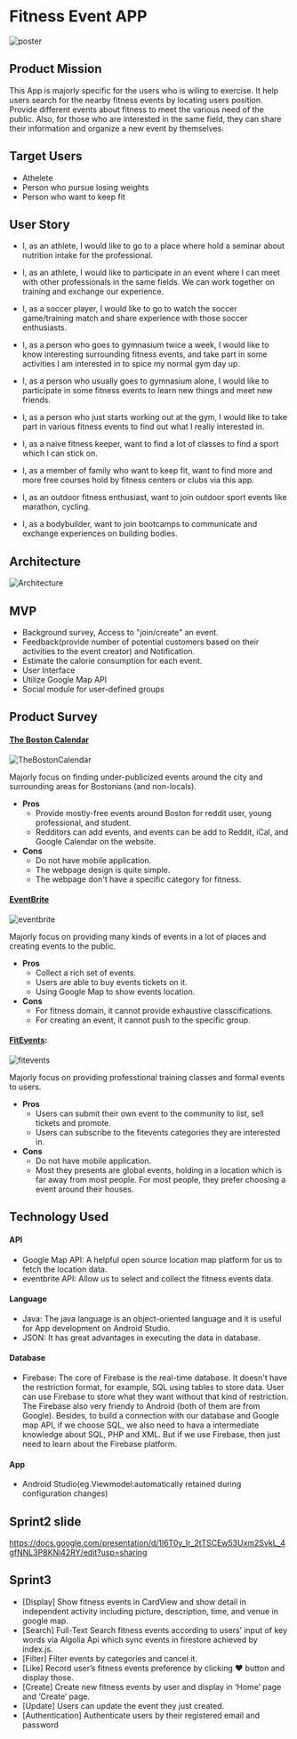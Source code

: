 # Fitness Event APP
![poster](https://user-images.githubusercontent.com/9766409/70569934-e625b100-1b68-11ea-92b5-e759f34bd6cf.png)


## Product Mission
This App is majorly specific for the users who is wiling to exercise. It help users search for the nearby fitness events by locating users position. Provide different events about fitness to meet the various need of the public. Also, for those who are interested in the same field, they can share their information and organize a new event by themselves.

## Target Users
* Athelete
* Person who pursue losing weights
* Person who want to keep fit

## User Story
* I, as an athlete, I would like to go to a place where hold a seminar about nutrition intake for the professional.

* I, as an athlete, I would like to participate in an event where I can meet with other professionals in the same fields. We can work together on training and exchange our experience. 

* I, as a soccer player, I would like to go to watch the soccer game/training match and share experience with those soccer enthusiasts.

* I, as a person who goes to gymnasium twice a week, I would like to know interesting surrounding fitness events, and take part in some activities I am interested in to spice my normal gym day up.

* I, as a person who usually goes to gymnasium alone, I would like to participate in some fitness events to learn new things and meet new friends.

* I, as a person who just starts working out at the gym, I would like to take part in various fitness events to find out what I really interested in.

* I, as a naive fitness keeper, want to find a lot of classes to find a sport which I can stick on.

* I, as a member of family who want to keep fit, want to find more and more free courses hold by fitness centers or clubs via this app.

* I, as an outdoor fitness enthusiast, want to join outdoor sport events like marathon, cycling.

* I, as a bodybuilder, want to join bootcamps to communicate and exchange experiences on building bodies.

## Architecture
![Architecture](https://github.com/Fitness-Event-APP/Fitness/raw/master/img/Architecture.png)


## MVP
* Background survey, Access to "join/create" an event.
* Feedback(provide number of potential customers based on their activities to the event creator) and Notification.
* Estimate the calorie consumption for each event.
* User Interface
* Utilize Google Map API
* Social module for user-defined groups

## Product Survey
#### [The Boston Calendar](https://www.thebostoncalendar.com/)
![TheBostonCalendar](img/TheBostonCalendar.png)

Majorly focus on finding under-publicized events around the city and surrounding areas for Bostonians (and non-locals).
* <strong> Pros </strong>
  * Provide mostly-free events around Boston for reddit user, young professional, and student.
  * Redditors can add events, and events can be add to Reddit, iCal, and Google Calendar on the website.
* <strong> Cons </strong>
  * Do not have mobile application.
  * The webpage design is quite simple.
  * The webpage don't have a specific category for fitness.

#### [EventBrite](https://www.eventbrite.com/d/ma--boston/events/)
![eventbrite](img/eventbrite.png)

Majorly focus on providing many kinds of events in a lot of places and creating events to the public.
* <strong> Pros </strong>
  * Collect a rich set of events.
  * Users are able to buy events tickets on it.
  * Using Google Map to show events location.
* <strong> Cons </strong>
  * For fitness domain, it cannot provide exhaustive classcifications.
  * For creating an event, it cannot push to the specific group.

#### [FitEvents](https://fitevents.com/): 
![fitevents](img/fitevents.png)

Majorly focus on providing professtional training classes and formal events to users. 
* <strong> Pros </strong>
  * Users can submit their own event to the community to list, sell tickets and promote.
  * Users can subscribe to the fitevents categories they are interested in.
* <strong> Cons </strong>
  * Do not have mobile application.
  * Most they presents are global events, holding in a location which is far away from most people. For most people, they prefer choosing a event around their houses. 

## Technology Used
#### API
* Google Map API: A helpful open source location map platform for us to fetch the location data.
* eventbrite API: Allow us to select and collect the fitness events data.

#### Language
* Java: The java language is an object-oriented language and it is useful for App development on Android Studio.
* JSON: It has great advantages in executing the data in database.

#### Database
* Firebase: The core of Firebase is the real-time database. It doesn't have the restriction format, for example, SQL using tables to store data. User can use Firebase to store what they want without that kind of restriction. The Firebase also very friendy to Android (both of them are from Google). Besides, to build a connection with our database and Google map API, if we choose SQL, we also need to hava a intermediate knowledge about SQL, PHP and XML. But if we use Firebase, then just need to learn about the Firebase platform. 

#### App
* Android Studio(eg.Viewmodel:automatically retained during configuration changes)

## Sprint2 slide
https://docs.google.com/presentation/d/1l6T0y_Ir_2tTSCEw53Uxm2SvkL_4gfNNL3P8KNi42RY/edit?usp=sharing

## Sprint3 
* [Display] Show fitness events in CardView and show detail in independent activity including picture, description, time, and venue in google map.
* [Search] Full-Text Search fitness events according to users’ input of key words via Algolia Api which sync events in firestore achieved by index.js.
* [Filter] Filter events by categories and cancel it.
* [Like] Record user’s fitness events preference by clicking ❤️ button and display those.
* [Create] Create new fitness events by user and display in ‘Home’ page and ‘Create’ page.
* [Update] Users can update the event they just created.
* [Authentication]  Authenticate users by their registered email and password


